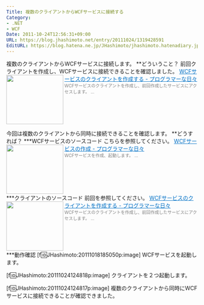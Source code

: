 ```yaml
---
Title: 複数のクライアントからWCFサービスに接続する
Category:
- .NET
- WCF
Date: 2011-10-24T12:56:31+09:00
URL: https://blog.jhashimoto.net/entry/20111024/1319428591
EditURL: https://blog.hatena.ne.jp/JHashimoto/jhashimoto.hatenadiary.jp/atom/entry/12921228815717257182
---
```


複数のクライアントからWCFサービスに接続します。
**どういうこと？
前回クライアントを作成し、WCFサービスに接続できることを確認しました。
<a href="http://d.hatena.ne.jp/JHashimoto/20111018/1319083468" target="_blank" rel="nofollow"><img class="alignleft" align="left" border="0" src="http://capture.heartrails.com/150x130/shadow?http://d.hatena.ne.jp/JHashimoto/20111018/1319083468" alt="" width="150" height="130" /></a><a style="color:#0070C5;" href="http://d.hatena.ne.jp/JHashimoto/20111018/1319083468" target="_blank" rel="nofollow">WCFサービスのクライアントを作成する - プログラマーな日々</a><a href="http://b.hatena.ne.jp/entry/http://d.hatena.ne.jp/JHashimoto/20111018/1319083468" target="_blank"><img border="0" src="http://b.hatena.ne.jp/entry/image/http://d.hatena.ne.jp/JHashimoto/20111018/1319083468" alt="" /></a><br><span style="color: #808080;font-size: 80%;">WCFサービスのクライアントを作成し、前回作成したサービスにアクセスします。 ...</span><br style="clear:both;" />

今回は複数のクライアントから同時に接続できることを確認します。
**どうすれば？
***WCFサービスのソースコード
こちらを参照してください。
<a href="http://d.hatena.ne.jp/JHashimoto/20111016/1318932715" target="_blank" rel="nofollow"><img class="alignleft" align="left" border="0" src="http://capture.heartrails.com/150x130/shadow?http://d.hatena.ne.jp/JHashimoto/20111016/1318932715" alt="" width="150" height="130" /></a><a style="color:#0070C5;" href="http://d.hatena.ne.jp/JHashimoto/20111016/1318932715" target="_blank" rel="nofollow">WCFサービスの作成 - プログラマーな日々</a><a href="http://b.hatena.ne.jp/entry/http://d.hatena.ne.jp/JHashimoto/20111016/1318932715" target="_blank"><img border="0" src="http://b.hatena.ne.jp/entry/image/http://d.hatena.ne.jp/JHashimoto/20111016/1318932715" alt="" /></a><br><span style="color: #808080;font-size: 80%;">WCFサービスを作成、起動します。 ...</span><br style="clear:both;" />
***クライアントのソースコード
前回を参照してください。
<a href="http://d.hatena.ne.jp/JHashimoto/20111018/1319083468" target="_blank" rel="nofollow"><img class="alignleft" align="left" border="0" src="http://capture.heartrails.com/150x130/shadow?http://d.hatena.ne.jp/JHashimoto/20111018/1319083468" alt="" width="150" height="130" /></a><a style="color:#0070C5;" href="http://d.hatena.ne.jp/JHashimoto/20111018/1319083468" target="_blank" rel="nofollow">WCFサービスのクライアントを作成する - プログラマーな日々</a><a href="http://b.hatena.ne.jp/entry/http://d.hatena.ne.jp/JHashimoto/20111018/1319083468" target="_blank"><img border="0" src="http://b.hatena.ne.jp/entry/image/http://d.hatena.ne.jp/JHashimoto/20111018/1319083468" alt="" /></a><br><span style="color: #808080;font-size: 80%;">WCFサービスのクライアントを作成し、前回作成したサービスにアクセスします。 ...</span><br style="clear:both;" />
***動作確認
[f:id:JHashimoto:20111018185050p:image]
WCFサービスを起動します。


[f:id:JHashimoto:20111024124818p:image]
クライアントを２つ起動します。


[f:id:JHashimoto:20111024124817p:image]
複数のクライアントから同時にWCFサービスに接続できることが確認できました。
